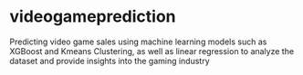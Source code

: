 # videogameprediction
Predicting video game sales using machine learning models such as XGBoost and Kmeans Clustering, as well as linear regression to analyze the dataset and provide insights into the gaming industry
